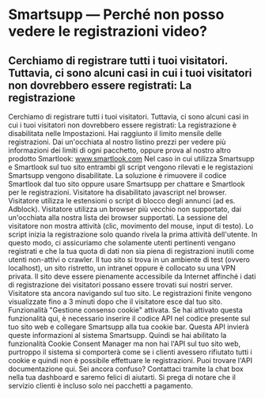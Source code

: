 # Smartsupp — Perché non posso vedere le registrazioni video?
## Cerchiamo di registrare tutti i tuoi visitatori. Tuttavia, ci sono alcuni casi in cui i tuoi visitatori non dovrebbero essere registrati: La registrazione 
Cerchiamo di registrare tutti i tuoi visitatori. Tuttavia, ci sono alcuni casi in cui i tuoi visitatori non dovrebbero essere registrati:
La registrazione è disabilitata nelle Impostazioni. 
Hai raggiunto il limito mensile delle registrazioni. Dai un'occhiata al nostro listino prezzi per vedere più informazioni dei limiti di ogni pacchetto, oppure prova al nostro altro prodotto Smartlook: www.smartlook.com
Nel caso in cui utilizza Smartsupp e Smartlook sul tuo sito entrambi gli script vengono rilevati e le registazioni Smartsupp vengono disabilitate. La soluzione è rimuovere il codice Smartlook dal tuo sito oppure usare Smartsupp per chattare e Smartlook per le registrazioni.
Visitatore ha disabilitato javascript nel browser.
Visitatore utilizza le estensioni o script di blocco degli annunci (ad es. Adblock).
Visitatore utilizza un browser più vecchio non supportato, dai un'occhiata alla nostra lista dei browser supportati.
La sessione del visitatore non mostra attività (clic, movimento del mouse, input di testo). Lo script inizia la registrazione solo quando rivela la prima attività dell'utente. In questo modo, ci assicuriamo che solamente utenti pertinenti vengano registrati e che la tua quota di dati non sia piena di registrazioni inutili come utenti non-attivi o crawler.
Il tuo sito si trova in un ambiente di test (ovvero localhost), un sito ristretto, un intranet oppure è collocato su una VPN privata. Il sito deve essere pienamente accessibile da Internet affinché i dati di registrazione dei visitatori possano essere trovati sui nostri server.
Visitatore sta ancora navigando sul tuo sito. Le registrazioni finite vengono visualizzate fino a 3 minuti dopo che il visitatore esce dal tuo sito.
Funzionalità "Gestione consenso cookie" attivata. Se hai attivato questa funzionalità qui, è necessario inserire il codice API nel codice presente sul tuo sito web e collegare Smartsupp alla tua cookie bar. Questa API invierà queste informazioni al sistema Smartsupp. Quindi se hai abilitato la funzionalità Cookie Consent Manager ma non hai l'API sul tuo sito web, purtroppo il sistema si comporterà come se i clienti avessero rifiutato tutti i cookie e quindi non è possibile effettuare le registrazioni. Puoi trovare l'API documentazione qui.
Sei ancora confuso? Contattaci tramite la chat box nella tua dashboard e saremo felici di aiutarti. Si prega di notare che il servizio clienti è incluso solo nei pacchetti a pagamento.

